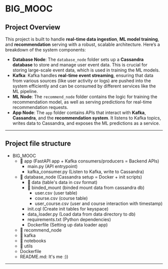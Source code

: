 # BIG_MOOC
## **Project Overview**
This project is built to handle **real-time data ingestion**, **ML model training**, and **recommendation** serving with a robust, scalable architecture. Here’s a breakdown of the system components:
 -  **Database Node**: The `database_node` folder sets up a **Cassandra database** to store and manage user event data. This is crucial for storing large-scale event data, which is used in training the ML models.
 -  **Kafka**: Kafka handles **real-time event streaming**, ensuring that data from various sources (like user activity or logs) are pushed into the system efficiently and can be consumed by different services like the ML pipeline.
 -  **ML Node**: The `recommend_node` folder contains the logic for training the recommendation model, as well as serving predictions for real-time recommendation requests.
 -  **App Node**: The `app` folder contains APIs that interact with **Kafka**, **Cassandra**, and the **recommendation system**. It listens to Kafka topics, writes data to Cassandra, and exposes the ML predictions as a service.
---
## **Project file structure**

 - BIG_MOOC
	 - 📁 app (FastAPI app + Kafka consumers/producers = Backend APIs)
		 - main.py (API entrypoint)
		 - kafka_consumer.py (Listen to Kafka, write to Cassandra)
	 - 📁 database_node (Cassandra setup = Docker + init scripts)
		 - 📁 data (table's data in csv format)
		 - 📁 binded_mount (binded mount data from cassandra db)
			 - user.csv (user table)
			 - course.csv (course table)
			 - user_course.csv (user and course interaction with timestamp)
		 - init.cql (Create init tables for keyspace)
		 - data_loader.py (Load data from data directory to db)
		 - requirements.txt (Python dependencies)
		 - Dockerfile (Setting up data loader app)
	 -  📁 recommend_node
	 - 📁 kafka
	 - 📁 notebooks
	 - 📁 utils
	 - Dockerfile
	 - README.md: It's me :))

  

---

